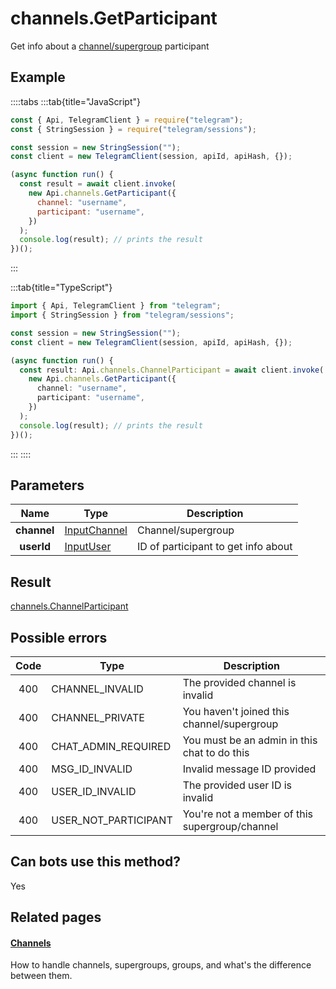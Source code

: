 # channels.GetParticipant

Get info about a [channel/supergroup](https://core.telegram.org/api/channel) participant

## Example

::::tabs
:::tab{title="JavaScript"}

```js
const { Api, TelegramClient } = require("telegram");
const { StringSession } = require("telegram/sessions");

const session = new StringSession("");
const client = new TelegramClient(session, apiId, apiHash, {});

(async function run() {
  const result = await client.invoke(
    new Api.channels.GetParticipant({
      channel: "username",
      participant: "username",
    })
  );
  console.log(result); // prints the result
})();
```

:::

:::tab{title="TypeScript"}

```ts
import { Api, TelegramClient } from "telegram";
import { StringSession } from "telegram/sessions";

const session = new StringSession("");
const client = new TelegramClient(session, apiId, apiHash, {});

(async function run() {
  const result: Api.channels.ChannelParticipant = await client.invoke(
    new Api.channels.GetParticipant({
      channel: "username",
      participant: "username",
    })
  );
  console.log(result); // prints the result
})();
```

:::
::::

## Parameters

|    Name     | Type                                                        | Description                         |
| :---------: | ----------------------------------------------------------- | ----------------------------------- |
| **channel** | [InputChannel](https://core.telegram.org/type/InputChannel) | Channel/supergroup                  |
| **userId**  | [InputUser](https://core.telegram.org/type/InputUser)       | ID of participant to get info about |

## Result

[channels.ChannelParticipant](https://core.telegram.org/type/channels.ChannelParticipant)

## Possible errors

| Code | Type                 | Description                                    |
| :--: | -------------------- | ---------------------------------------------- |
| 400  | CHANNEL_INVALID      | The provided channel is invalid                |
| 400  | CHANNEL_PRIVATE      | You haven't joined this channel/supergroup     |
| 400  | CHAT_ADMIN_REQUIRED  | You must be an admin in this chat to do this   |
| 400  | MSG_ID_INVALID       | Invalid message ID provided                    |
| 400  | USER_ID_INVALID      | The provided user ID is invalid                |
| 400  | USER_NOT_PARTICIPANT | You're not a member of this supergroup/channel |

## Can bots use this method?

Yes

## Related pages

#### [Channels](https://core.telegram.org/api/channel)

How to handle channels, supergroups, groups, and what's the difference between them.
